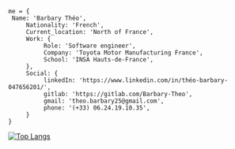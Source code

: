 ```
me = {
 Name: 'Barbary Théo',
     Nationality: 'French',
     Current_location: 'North of France',
     Work: {
          Role: 'Software engineer',
          Company: 'Toyota Motor Manufacturing France',
          School: 'INSA Hauts-de-France',
     },
     Social: {
          linkedIn: 'https://www.linkedin.com/in/théo-barbary-047656201/',
          gitlab: 'https://gitlab.com/Barbary-Theo',
          gmail: 'theo.barbary25@gmail.com',
          phone: '(+33) 06.24.19.10.35',
     }
}

```

[![Top Langs](https://github-readme-stats.vercel.app/api/top-langs/?username=Barbary-Theo&layout=compact)](https://www.linkedin.com/in/théo-barbary-047656201/)
